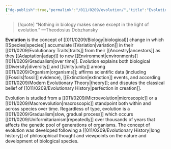 ```yaml
---
{"dg-publish":true,"permalink":"/011/0209/evolution/","title":"Evolution","tags":["BIOL422"],"created":"2024-10-03T23:30:19.000-07:00","updated":"2025-01-22T00:36:51.612-08:00"}
---
```


> [!quote] “Nothing in biology makes sense except in the light of evolution.” —Theodosius Dobzhansky

**Evolution** is the concept of [[011/0209/Biology\|biological]] change in which [[Species\|species]] accumulate [[Variation\|variation]] in their [[011/0209/Evolutionary Traits\|traits]] from their [[Ancestry\|ancestors]] as they [[Adaptation\|adapt]] to new [[Environment\|environments]] [[011/0209/Gradualism\|over time]]. Evolution explains both biological [[Diversity\|diversity]] and [[Unity\|unity]] among [[011/0209/Organism\|organisms]]; affirms scientific data (including [[Fossils\|fossil]] evidence), [[Extinction\|extinction]] events, and according [[011/0209/Modern Evolutionary Theory\|theory]]; and disputes the classical belief of [[011/0209/Evolutionary History\|perfection in creation]].

Evolution is studied from a [[011/0209/Microevolution\|microscopic]] or a [[011/0209/Macroevolution\|macroscopic]] standpoint both within and across species over time. Regardless of type, evolution is a [[011/0209/Gradualism\|slow, gradual process]] which occurs [[011/0209/Uniformitarianism\|repeatedly]] over thousands of years that affects the genetic pool of generations of organisms. The concept of evolution was developed following a [[011/0209/Evolutionary History\|long history]] of philosophical thought and viewpoints on the nature and development of biological species.
